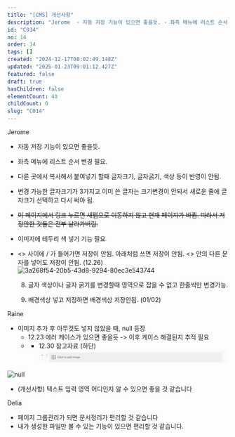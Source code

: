 ```yaml
---
title: "[CMS] 개선사항"
description: "Jerome  - 자동 저장 기능이 있으면 좋을듯. - 좌측 메뉴에 리스트 순서 변경 필요. - 다른 곳에서 복사해서 붙여넣기 할때 글자크기, 글자굵기, 색상 등이 반영이 안됨. - 변경 가능한 글자크기가 3가지고 이미 쓴 글자는 크기변경이 안되서 새로운 줄에 글자크기..."
id: "C014"
no: 14
order: 14
tags: []
created: "2024-12-17T08:02:49.148Z"
updated: "2025-01-23T09:01:12.427Z"
featured: false
draft: true
hasChildren: false
elementCount: 40
childCount: 0
slug: "C014"
---
```


Jerome

- 자동 저장 기능이 있으면 좋을듯.
- 좌측 메뉴에 리스트 순서 변경 필요.
- 다른 곳에서 복사해서 붙여넣기 할때 글자크기, 글자굵기, 색상 등이 반영이 안됨.
- 변경 가능한 글자크기가 3가지고 이미 쓴 글자는 크기변경이 안되서 새로운 줄에 글자크기 선택하고 다시 써야 됨.
- ~~이 페이지에서 링크 누르면 새탭으로 이동하지 않고 현재 페이지가 바뀜. 따라서 저장안한 것들은 전부 날라가버림.~~
- 이미지에 테두리 색 넣기 기능 필요
- <> 사이에 / 가 들어가면 저장이 안됨. 아래처럼 쓰면 저장이 안됨. <> 안의 다른 문자를 넣어도 저장이 안됨. (12.26)
![3a268f54-20b5-43d8-9294-80ec3e543744](https://lh7-rt.googleusercontent.com/docsz/AD_4nXepGKl0jNNZTmZZXhWnGPGvAXhwsNkJ7Xu1v2RwWUIsQW5H5sf9sZbxLBYEPEITGTWxDtpagDtxsja4jpJ0Jp6UHwEAtkyxORAYB9mtUJprG6_kN5cnqbKTlA9K1maj0iYhnoNGRg?key=YqS6IU_DJn3vrikIkYy671mF)

   8. 글자 색상이나 글자 굵기를 변경할때 영역으로 잡을 수 없고 한줄씩만 변경가능.

   9. 배경색상 넣고 저장하면 배경색상 저장안됨. (01/02)



Raine

- 이미지 추가 후 아무것도 넣지 않았을 때, null 등장
  - 12.23 에러 케이스가 있으면 좋을듯 -> 이후 케이스 해결된지 추적 필요
  - + 12.30 참고자료 (하단) 
![file](/images/62f7268fb21a394b78f390ec0aa232c3.jpg)

![null](null)

- (개선사항) 텍스트 입력 영역 어디인지 알 수 있으면 좋을 것 같습니다


Delia

- 페이지 그룹관리가 되면 문서정리가 편리할 것 같습니다
- 내가 생성한 파일만 볼 수 있는 기능이 있으면 편리할 것 같습니다.

